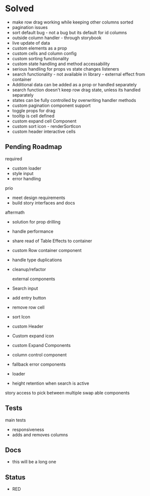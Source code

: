 # Solved

- make row drag working while keeping other columns sorted
- pagination issues
- sort default bug - not a bug but its default for id columns
- outside column handler - through storybook
- live update of data
- custom elements as a prop
- custom cells and column config
- custom sorting functionality
- custom state handling and method accessability
- serious handling for props vs state changes listeners
- search functionality - not available in library - external effect from container
- Additional data can be added as a prop or handled separately
- search function doesn't keep row drag state, unless its handled separately
- states can be fully controlled by overwriting handler methods
- custom pagination component support
- toggle props for drag
- tooltip is cell defined
- custom expand cell Component
- custom sort icon - renderSortIcon
- custom header interactive cells

## Pending Roadmap

  required

- custom loader
- style input
- error handling

 prio

- meet design requirements
- build story interfaces and docs

aftermath

- solution for prop drilling
- handle performance
- share read of Table Effects to container
- custom Row container component
- handle type duplications
- cleanup/refactor

  external components

- Search input
- add entry button
- remove row cell
- sort Icon
- custom Header
- Custom expand icon
- custom Expand Components
- column control component
- fallback error components
- loader
- height retention when search is active

 story access to pick between multiple swap able components

## Tests

 main tests

- responsiveness
- adds and removes columns

## Docs

- this will be a long one

## Status

- RED
